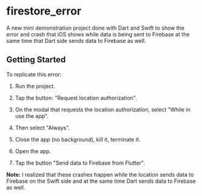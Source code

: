 # firestore_error

A new mini demonstration project done with Dart and Swift to show the error and crash that iOS shows while data is being sent to Firebase at the same time that Dart side sends data to Firebase as well.

## Getting Started

To replicate this error:

1. Run the project.

2. Tap the button: "Request location authorization".

3. On the modal that requests the location authorization, select "While in use the app".

4. Then select "Always".

5. Close the app (no background), kill it, terminate it.

6. Open the app.

7. Tap the button "Send data to Firebase from Flutter".

**Note:** I realized that these crashes happen while the location sends data to Firebase on the Swift side and at the same time Dart sends data to Firebase as well.
